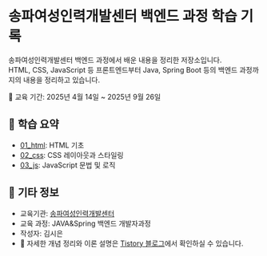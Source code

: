 # 송파여성인력개발센터 백엔드 과정 학습 기록

송파여성인력개발센터 백엔드 과정에서 배운 내용을 정리한 저장소입니다.  
HTML, CSS, JavaScript 등 프론트엔드부터 Java, Spring Boot 등의 백엔드 과정까지의 내용을 정리하고 있습니다.

📆 교육 기간: 2025년 4월 14일 ~ 2025년 9월 26일

## 📌 학습 요약

- [01_html](./01_html): HTML 기초
- [02_css](./02_css): CSS 레이아웃과 스타일링
- [03_js](<./03_javascipt(core)>): JavaScript 문법 및 로직

## 🙌 기타 정보

- 교육기관: [송파여성인력개발센터](https://songpa.seoulwomanup.or.kr/songpa/main/main.do)
- 교육 과정: JAVA&Spring 백엔드 개발자과정
- 작성자: 김시은
- 📖 자세한 개념 정리와 이론 설명은 [Tistory 블로그](https://scene-inventory.tistory.com/category/웹개발)에서 확인하실 수 있습니다.
